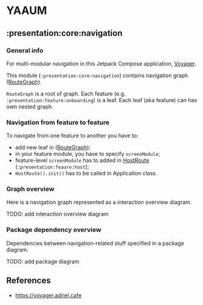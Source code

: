 # YAAUM

## :presentation:core:navigation

### General info

For multi-modular navigation in this Jetpack Compose
application, [Voyager](https://voyager.adriel.cafe/).

This module (`:presentation:core:navigation`) contains navigation
graph ([RouteGraph](src%2Fmain%2Fkotlin%2Fdev%2Fyaaum%2Fnavigation%2FRouteGraph.kt)).

`RouteGraph` is a root of graph. Each feature (e.g. `:presentation:feature:onboarding`) is a leaf.
Each leaf (aka feature) can has own nested graph.

### Navigation from feature to feature

To navigate from one feature to another you have to:

- add new leaf in ([RouteGraph](src%2Fmain%2Fkotlin%2Fdev%2Fyaaum%2Fnavigation%2FRouteGraph.kt));
- in your feature module, you have to specify `screenModule`;
- feature-level `screenModule` has to added
  in [HostRoute](..%2F..%2Ffeature%2Fhost%2Fsrc%2Fmain%2Fkotlin%2Fdev%2Fyaaum%2Fhost%2Fnavigation%2FHostRoute.kt) (`:presentation:feaure:host`);
- `HostRoute().init()` has to be called in Application class.

### Graph overview

Here is a navigation graph represented as a interaction overview diagram.

TODO: add interaction overview diagram

### Package dependency overview

Dependencies between navigation-related stuff specified in a package diagram.

TODO: add package diagram

## References

- https://voyager.adriel.cafe
